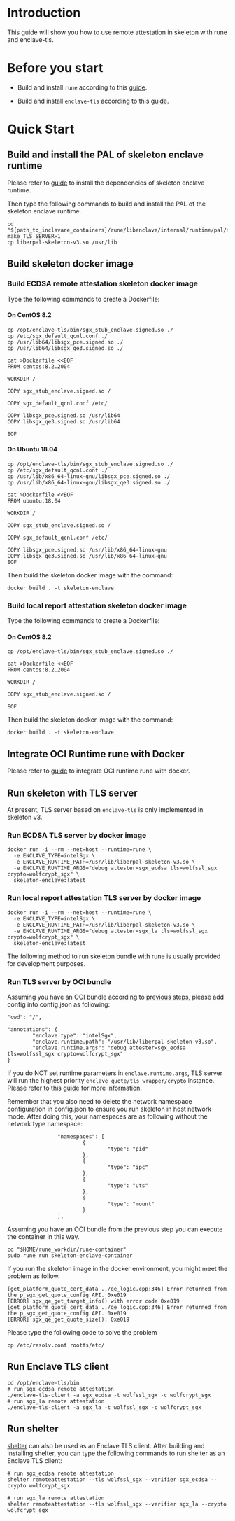 # Introduction

This guide will show you how to use remote attestation in skeleton with rune and enclave-tls.

# Before you start

- Build and install `rune` according to this [guide](https://github.com/alibaba/inclavare-containers/tree/master/rune#building).

- Build and install `enclave-tls` according to this [guide](https://github.com/alibaba/inclavare-containers/blob/master/enclave-tls/README.md).

# Quick Start

## Build and install the PAL of skeleton enclave runtime

Please refer to [guide](https://github.com/alibaba/inclavare-containers/tree/master/rune/libenclave/internal/runtime/pal/skeleton#build-and-install-the-pal-of-skeleton-enclave-runtime) to install the dependencies of skeleton enclave runtime.

Then type the following commands to build and install the PAL of the skeleton enclave runtime.

```shell
cd "${path_to_inclavare_containers}/rune/libenclave/internal/runtime/pal/skeleton"
make TLS_SERVER=1
cp liberpal-skeleton-v3.so /usr/lib
```

## Build skeleton docker image

### Build ECDSA remote attestation skeleton docker image

Type the following commands to create a Dockerfile:

#### On CentOS 8.2

```Shell
cp /opt/enclave-tls/bin/sgx_stub_enclave.signed.so ./
cp /etc/sgx_default_qcnl.conf ./
cp /usr/lib64/libsgx_pce.signed.so ./
cp /usr/lib64/libsgx_qe3.signed.so ./

cat >Dockerfile <<EOF
FROM centos:8.2.2004

WORKDIR /

COPY sgx_stub_enclave.signed.so /

COPY sgx_default_qcnl.conf /etc/

COPY libsgx_pce.signed.so /usr/lib64
COPY libsgx_qe3.signed.so /usr/lib64

EOF
```

#### On Ubuntu 18.04

```Shell
cp /opt/enclave-tls/bin/sgx_stub_enclave.signed.so ./
cp /etc/sgx_default_qcnl.conf ./
cp /usr/lib/x86_64-linux-gnu/libsgx_pce.signed.so ./
cp /usr/lib/x86_64-linux-gnu/libsgx_qe3.signed.so ./

cat >Dockerfile <<EOF
FROM ubuntu:18.04

WORKDIR /

COPY sgx_stub_enclave.signed.so /

COPY sgx_default_qcnl.conf /etc/

COPY libsgx_pce.signed.so /usr/lib/x86_64-linux-gnu
COPY libsgx_qe3.signed.so /usr/lib/x86_64-linux-gnu
EOF
```

Then build the skeleton docker image with the command:

```shell
docker build . -t skeleton-enclave
```

### Build local report attestation skeleton docker image

Type the following commands to create a Dockerfile:

#### On CentOS 8.2

```Shell
cp /opt/enclave-tls/bin/sgx_stub_enclave.signed.so ./

cat >Dockerfile <<EOF
FROM centos:8.2.2004

WORKDIR /

COPY sgx_stub_enclave.signed.so /

EOF
```

Then build the skeleton docker image with the command:

```shell
docker build . -t skeleton-enclave
```

## Integrate OCI Runtime rune with Docker

Please refer to [guide](https://github.com/alibaba/inclavare-containers/tree/master/rune/libenclave/internal/runtime/pal/skeleton#integrate-oci-runtime-rune-with-docker) to integrate OCI runtime rune with docker.

## Run skeleton with TLS server

At present, TLS server based on `enclave-tls` is only implemented in skeleton v3.

### Run ECDSA TLS server by docker image

```shell
docker run -i --rm --net=host --runtime=rune \
  -e ENCLAVE_TYPE=intelSgx \
  -e ENCLAVE_RUNTIME_PATH=/usr/lib/liberpal-skeleton-v3.so \
  -e ENCLAVE_RUNTIME_ARGS="debug attester=sgx_ecdsa tls=wolfssl_sgx crypto=wolfcrypt_sgx" \
  skeleton-enclave:latest
```

### Run local report attestation TLS server by docker image

```shell
docker run -i --rm --net=host --runtime=rune \
  -e ENCLAVE_TYPE=intelSgx \
  -e ENCLAVE_RUNTIME_PATH=/usr/lib/liberpal-skeleton-v3.so \
  -e ENCLAVE_RUNTIME_ARGS="debug attester=sgx_la tls=wolfssl_sgx crypto=wolfcrypt_sgx" \
  skeleton-enclave:latest
```

The following method to run skeleton bundle with rune is usually provided for development purposes.

### Run TLS server by OCI bundle

Assuming you have an OCI bundle according to [previous steps](https://github.com/alibaba/inclavare-containers/blob/master/rune/libenclave/internal/runtime/pal/skeleton#create-skeleton-bundle), please add config into config.json as following:

```shell
"cwd": "/",

"annotations": {
        "enclave.type": "intelSgx",
        "enclave.runtime.path": "/usr/lib/liberpal-skeleton-v3.so",
        "enclave.runtime.args": "debug attester=sgx_ecdsa tls=wolfssl_sgx crypto=wolfcrypt_sgx"
}
```

If you do NOT set runtime parameters in `enclave.runtime.args`, TLS server will run the highest priority `enclave quote/tls wrapper/crypto` instance. Please refer to this [guide](https://github.com/alibaba/inclavare-containers/blob/master/enclave-tls/README.md#run) for more information.

Remember that you also need to delete the network namespace configuration in config.json to ensure you run skeleton in host network mode. After doing this, your namespaces are as following without the network type namespace:

```shell
                "namespaces": [
                        {
                                "type": "pid"
                        },
                        {
                                "type": "ipc"
                        },
                        {
                                "type": "uts"
                        },
                        {
                                "type": "mount"
                        }
                ],
```

Assuming you have an OCI bundle from the previous step you can execute the container in this way.

```shell
cd "$HOME/rune_workdir/rune-container"
sudo rune run skeleton-enclave-container
```

If you run the skeleton image in the docker environment, you might meet the problem as follow.
 
```
[get_platform_quote_cert_data ../qe_logic.cpp:346] Error returned from the p_sgx_get_quote_config API. 0xe019
[ERROR] sgx_qe_get_target_info() with error code 0xe019
[get_platform_quote_cert_data ../qe_logic.cpp:346] Error returned from the p_sgx_get_quote_config API. 0xe019
[ERROR] sgx_qe_get_quote_size(): 0xe019
```

Please type the following code to solve the problem

```shell
cp /etc/resolv.conf rootfs/etc/
```

## Run Enclave TLS client

```shell
cd /opt/enclave-tls/bin
# run sgx_ecdsa remote attestation
./enclave-tls-client -a sgx_ecdsa -t wolfssl_sgx -c wolfcrypt_sgx
# run sgx_la remote attestation
./enclave-tls-client -a sgx_la -t wolfssl_sgx -c wolfcrypt_sgx
```

## Run shelter

[shelter](https://github.com/alibaba/inclavare-containers/blob/master/shelter/README.md) can also be used as an Enclave TLS client. After building and installing shelter, you can type the following commands to run shelter as an Enclave TLS client:

```shell
# run sgx_ecdsa remote attestation
shelter remoteattestation --tls wolfssl_sgx --verifier sgx_ecdsa --crypto wolfcrypt_sgx

# run sgx_la remote attestation
shelter remoteattestation --tls wolfssl_sgx --verifier sgx_la --crypto wolfcrypt_sgx
```
